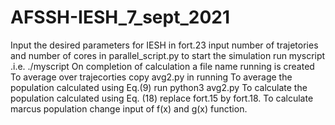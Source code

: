 # AFSSH-IESH_7_sept_2021
Input the desired parameters for IESH in fort.23
input number of trajetories and number of cores in parallel_script.py
to start the simulation run myscript .i.e. ./myscript
On completion of calculation a file name running is created
To average over trajecorties copy avg2.py in running
To average the population calculated using Eq.(9) run python3 avg2.py
To calculate the population calculated using Eq. (18) replace fort.15 by fort.18.
To calculate marcus population change input of f(x) and g(x) function.
